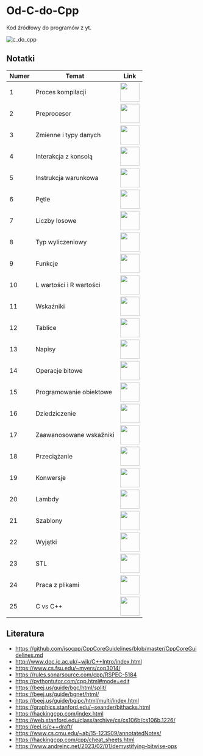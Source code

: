 # Od-C-do-Cpp

Kod źródłowy do programów z yt.

![c_do_cpp](https://user-images.githubusercontent.com/37275728/213450004-e61a5056-f357-40b2-971f-ef0fa53d880f.png)

## Notatki

| Numer | Temat | Link |
| --- | --- | --- |
| 1 | Proces kompilacji | <a href="https://github.com/djeada/Od-C-do-Cpp/blob/master/notatki/01_proces_kompilacji.md"><img src="https://img.icons8.com/color/344/markdown.png" height="50" /> </a> | 
| 2 | Preprocesor | <a href="https://github.com/djeada/Od-C-do-Cpp/blob/master/notatki/02_preprocesor.md"><img src="https://img.icons8.com/color/344/markdown.png" height="50" /> </a> | 
| 3 | Zmienne i typy danych | <a href="https://github.com/djeada/Od-C-do-Cpp/blob/master/notatki/03_zmienne_i_typy_danych.md"><img src="https://img.icons8.com/color/344/markdown.png" height="50" /> </a> | 
| 4 | Interakcja z konsolą | <a href="https://github.com/djeada/Od-C-do-Cpp/blob/master/notatki/04_interakcja_z_konsola.md"><img src="https://img.icons8.com/color/344/markdown.png" height="50" /> </a> | 
| 5 | Instrukcja warunkowa | <a href="https://github.com/djeada/Od-C-do-Cpp/blob/master/notatki/05_instrukcja_warunkowa.md"><img src="https://img.icons8.com/color/344/markdown.png" height="50" /> </a> | 
| 6 | Pętle | <a href="https://github.com/djeada/Od-C-do-Cpp/blob/master/notatki/06_petle.md"><img src="https://img.icons8.com/color/344/markdown.png" height="50" /> </a> | 
| 7 | Liczby losowe | <a href="https://github.com/djeada/Od-C-do-Cpp/blob/master/notatki/07_liczby_losowe.md"><img src="https://img.icons8.com/color/344/markdown.png" height="50" /> </a> | 
| 8 | Typ wyliczeniowy | <a href="https://github.com/djeada/Od-C-do-Cpp/blob/master/notatki/08_typ_wyliczeniowy.md"><img src="https://img.icons8.com/color/344/markdown.png" height="50" /> </a> | 
| 9 | Funkcje | <a href="https://github.com/djeada/Od-C-do-Cpp/blob/master/notatki/09_funkcje.md"><img src="https://img.icons8.com/color/344/markdown.png" height="50" /> </a> | 
| 10 | L wartości i R wartości | <a href="https://github.com/djeada/Od-C-do-Cpp/blob/master/notatki/10_l_wartosci_r_wartosci.md"><img src="https://img.icons8.com/color/344/markdown.png" height="50" /> </a> | 
| 11 | Wskaźniki | <a href="https://github.com/djeada/Od-C-do-Cpp/blob/master/notatki/11_wskazniki.md"><img src="https://img.icons8.com/color/344/markdown.png" height="50" /> </a> | 
| 12 | Tablice | <a href="https://github.com/djeada/Od-C-do-Cpp/blob/master/notatki/12_tablice.md"><img src="https://img.icons8.com/color/344/markdown.png" height="50" /> </a> | 
| 13 | Napisy | <a href="https://github.com/djeada/Od-C-do-Cpp/blob/master/notatki/13_napisy.md"><img src="https://img.icons8.com/color/344/markdown.png" height="50" /> </a> | 
| 14 | Operacje bitowe | <a href="https://github.com/djeada/Od-C-do-Cpp/blob/master/notatki/14_operacje_bitowe.md"><img src="https://img.icons8.com/color/344/markdown.png" height="50" /> </a> | 
| 15 | Programowanie obiektowe | <a href="https://github.com/djeada/Od-C-do-Cpp/blob/master/notatki/15_programowanie_obietkowe.md"><img src="https://img.icons8.com/color/344/markdown.png" height="50" /> </a> | 
| 16 | Dziedziczenie | <a href="https://github.com/djeada/Od-C-do-Cpp/blob/master/notatki/16_dziedziczenie.md"><img src="https://img.icons8.com/color/344/markdown.png" height="50" /> </a> | 
| 17 | Zaawanosowane wskaźniki | <a href="https://github.com/djeada/Od-C-do-Cpp/blob/master/notatki/17_zaawansowane_wskaźniki.md"><img src="https://img.icons8.com/color/344/markdown.png" height="50" /> </a> | 
| 18 | Przeciążanie | <a href="https://github.com/djeada/Od-C-do-Cpp/blob/master/notatki/18_przeciazanie.md"><img src="https://img.icons8.com/color/344/markdown.png" height="50" /> </a> | 
| 19 | Konwersje | <a href="https://github.com/djeada/Od-C-do-Cpp/blob/master/notatki/19_konwersje.md"><img src="https://img.icons8.com/color/344/markdown.png" height="50" /> </a> | 
| 20 | Lambdy | <a href="https://github.com/djeada/Od-C-do-Cpp/blob/master/notatki/20_lambdy.md"><img src="https://img.icons8.com/color/344/markdown.png" height="50" /> </a> | 
| 21 | Szablony | <a href="https://github.com/djeada/Od-C-do-Cpp/blob/master/notatki/21_szablony.md"><img src="https://img.icons8.com/color/344/markdown.png" height="50" /> </a> | 
| 22 | Wyjątki | <a href="https://github.com/djeada/Od-C-do-Cpp/blob/master/notatki/22_wyjatki.md"><img src="https://img.icons8.com/color/344/markdown.png" height="50" /> </a> | 
| 23 | STL | <a href="https://github.com/djeada/Od-C-do-Cpp/blob/master/notatki/23_stl.md"><img src="https://img.icons8.com/color/344/markdown.png" height="50" /> </a> | 
| 24 | Praca z plikami | <a href="https://github.com/djeada/Od-C-do-Cpp/blob/master/notatki/24_praca_z_plikami.md"><img src="https://img.icons8.com/color/344/markdown.png" height="50" /> </a> | 
| 25 | C vs C++ | <a href="https://github.com/djeada/Od-C-do-Cpp/blob/master/notatki/25_c_vs_cpp.md"><img src="https://img.icons8.com/color/344/markdown.png" height="50" /> </a> | 

## Literatura

- https://github.com/isocpp/CppCoreGuidelines/blob/master/CppCoreGuidelines.md
- http://www.doc.ic.ac.uk/~wjk/C++Intro/index.html
- https://www.cs.fsu.edu/~myers/cop3014/
- https://rules.sonarsource.com/cpp/RSPEC-5184
- https://pythontutor.com/cpp.html#mode=edit
- https://beej.us/guide/bgc/html/split/
- https://beej.us/guide/bgnet/html/
- https://beej.us/guide/bgipc/html/multi/index.html
- https://graphics.stanford.edu/~seander/bithacks.html
- https://hackingcpp.com/index.html
- https://web.stanford.edu/class/archive/cs/cs106b/cs106b.1226/
- https://eel.is/c++draft/
- https://www.cs.cmu.edu/~ab/15-123S09/annotatedNotes/
- https://hackingcpp.com/cpp/cheat_sheets.html
- https://www.andreinc.net/2023/02/01/demystifying-bitwise-ops

